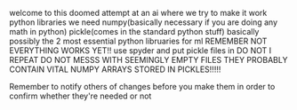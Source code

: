 welcome to this doomed attempt at an ai where we  try to make it work
python libraries we need 
numpy(basically necessary if you are doing any math in python) 
pickle(comes in the standard python stuff)
basically possibly the 2 most essential python libruaries for ml
REMEMBER NOT EVERYTHING WORKS YET!!
use spyder and put pickle files in
DO NOT I REPEAT DO NOT MESSS WITH SEEMINGLY EMPTY FILES THEY PROBABLY CONTAIN VITAL NUMPY ARRAYS STORED IN PICKLES!!!!!

Remember to notify others of changes before you make them in order to confirm whether they're needed or not
